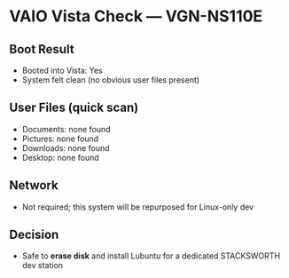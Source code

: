 # VAIO Vista Check — VGN-NS110E

## Boot Result
- Booted into Vista: Yes
- System felt clean (no obvious user files present)

## User Files (quick scan)
- Documents: none found
- Pictures: none found
- Downloads: none found
- Desktop: none found

## Network
- Not required; this system will be repurposed for Linux-only dev

## Decision
- Safe to **erase disk** and install Lubuntu for a dedicated STACKSWORTH dev station
